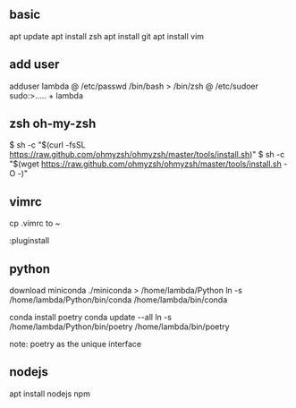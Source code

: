 ## basic

apt update
apt install zsh
apt install git
apt install vim

## add user

adduser lambda
@ /etc/passwd
    /bin/bash > /bin/zsh
@ /etc/sudoer
    sudo:>..... + lambda

## zsh oh-my-zsh

$ sh -c "$(curl -fsSL https://raw.github.com/ohmyzsh/ohmyzsh/master/tools/install.sh)"
$ sh -c "$(wget https://raw.github.com/ohmyzsh/ohmyzsh/master/tools/install.sh -O -)"

## vimrc
cp .vimrc to ~

:pluginstall

## python
download miniconda
./miniconda > /home/lambda/Python
ln -s /home/lambda/Python/bin/conda /home/lambda/bin/conda

conda install poetry
conda update --all
ln -s /home/lambda/Python/bin/poetry /home/lambda/bin/poetry

note: poetry as the unique interface

## nodejs
apt install nodejs npm

